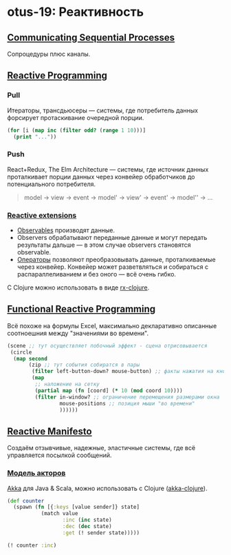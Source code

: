 # otus-19:  Реактивность

## [Communicating Sequential Processes](https://en.wikipedia.org/wiki/Communicating_sequential_processes)

Сопроцедуры плюс каналы.

## [Reactive Programming](https://en.wikipedia.org/wiki/Reactive_programming)


### Pull

Итераторы, трансдьюсеры — системы, где потребитель данных форсирует протаскивание очередной порции.

```clojure
(for [i (map inc (filter odd? (range 1 10)))]
  (print "..."))
```


### Push

React+Redux, The Elm Architecture — системы, где источник данных проталкивает порции данных через конвейер обработчиков до потенциального потребителя.

> model -> view -> event -> model' -> view' -> event' -> model'' -> ...


### [Reactive extensions](https://reactivex.io)

-   [Observables](https://reactivex.io/documentation/observable.html) производят данные.
-   Observers обрабатывают переданные данные и могут передать результаты дальше — в этом случае observers становятся observable.
-   [Операторы](https://reactivex.io/documentation/operators.html) позволяют преобразовывать данные, проталкиваемые через конвейер. Конвейер может разветвляться и собираться с распараллеливанием и без оного — всё очень гибко.

С Clojure можно использовать в виде [rx-clojure](https://github.com/Vikasg7/rx-clojure/).


## [Functional Reactive Programming](https://reactivex.io/documentation/operators.html)

Всё похоже на формулы Excel, максимально декларативно описанные соотноешния между "значениями во времени".

```clojure
(scene ;; тут осуществляет побочный эффект - сцена отрисовывается
 (circle
  (map second
       (zip ;; тут события собиратся в пары
        (filter left-button-down? mouse-button) ;; факты нажатия на кнопку мыши
        (map
         ;; наложение на сетку
         (partial map (fn [coord] (* 10 (mod coord 10))))
         (filter in-window? ;; ограничение перемещения размерами окна
                 mouse-positions ;; позиция мыши "во времени"
                 ))))))
```


## [Reactive Manifesto](https://www.reactivemanifesto.org)

Создаём отзывчивые, надежные, эластичные системы, где всё управляется посылкой сообщений.


### [Модель акторов](https://en.wikipedia.org/wiki/Actor_model)

[Akka](https://akka.io) для Java & Scala, можно использовать с Clojure ([akka-clojure](https://github.com/setrar/akka-clojure)).

```clojure
(def counter
  (spawn (fn [{:keys [value sender]} state]
           (match value
                  :inc (inc state)
                  :dec (dec state)
                  :get (! sender state)))))

(! counter :inc)
```
